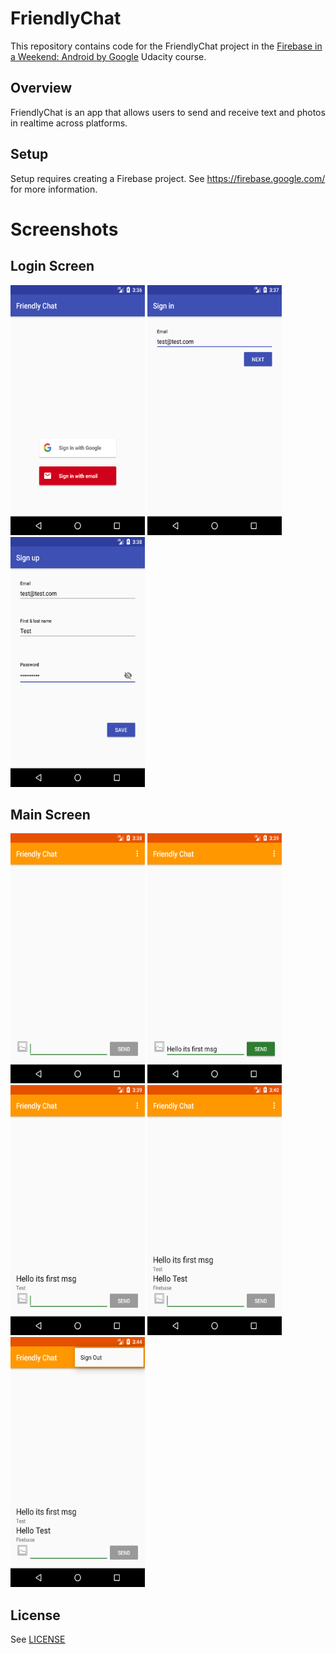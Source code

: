 # FriendlyChat

This repository contains code for the FriendlyChat project in the [Firebase in a Weekend: Android by Google](https://www.udacity.com/course/firebase-in-a-weekend-by-google-android--ud0352) Udacity course.

## Overview

FriendlyChat is an app that allows users to send and receive text and photos in realtime across platforms.

## Setup

Setup requires creating a Firebase project. See https://firebase.google.com/ for more information.

# Screenshots
## Login Screen
<img src= "https://github.com/jvss1996/Firebase-Chat-App/blob/master/device-2017-05-13-190928.png" width="215" height="400">          <img src= "https://github.com/jvss1996/Firebase-Chat-App/blob/master/device-2017-05-13-191040.png" width="215" height="400">          <img src= "https://github.com/jvss1996/Firebase-Chat-App/blob/master/device-2017-05-13-191116.png" width="215" height="400">

## Main Screen
<img src= "https://github.com/jvss1996/Firebase-Chat-App/blob/master/device-2017-05-13-191139.png" width="215" height="400">         <img src= "https://github.com/jvss1996/Firebase-Chat-App/blob/master/device-2017-05-13-191220.png" width="215" height="400">          <img src= "https://github.com/jvss1996/Firebase-Chat-App/blob/master/device-2017-05-13-191231.png" width="215" height="400">          <img src= "https://github.com/jvss1996/Firebase-Chat-App/blob/master/device-2017-05-13-191336.png" width="215" height="400">          <img src= "https://github.com/jvss1996/Firebase-Chat-App/blob/master/device-2017-05-13-191716.png" width="215" height="400">

## License
See [LICENSE](LICENSE)
